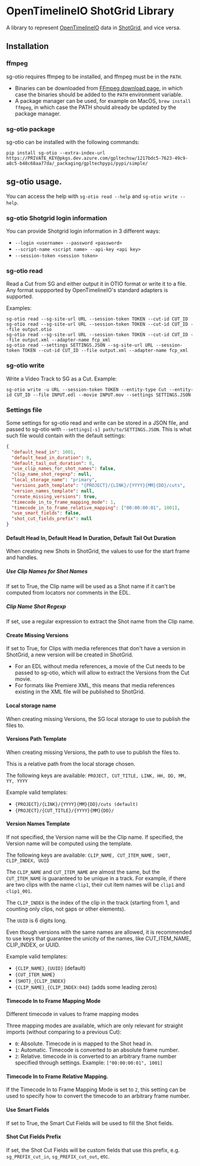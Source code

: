 # OpenTimelineIO ShotGrid Library

A library to represent [OpenTimelineIO](http://opentimeline.io/) data in [ShotGrid](https://www.shotgrid.com),
and vice versa.

## Installation

### ffmpeg
sg-otio requires ffmpeg to be installed, and ffmpeg must be in the `PATH`.

- Binaries can be downloaded from [FFmpeg download page](https://ffmpeg.org/download.html), in which case the
binaries should be added to the `PATH` environment variable.
- A package manager can be used, for example on MacOS, `brew install ffmpeg`, in
which case the PATH should already be updated by the package manager.

### sg-otio package

sg-otio can be installed with the following commands:
    
```
pip install sg-otio --extra-index-url  https://PRIVATE_KEY@pkgs.dev.azure.com/gpltechsw/1217bdc5-7623-49c9-a8c5-b48c68aa77da/_packaging/gpltechpypi/pypi/simple/
```

## sg-otio usage.
You can access the help with `sg-otio read --help` and `sg-otio write --help`. 

### sg-otio Shotgrid login information

You can provide Shotgrid login information in 3 different ways:
- `--login <username> --password <password>`
- `--script-name <script name> --api-key <api key>`
- `--session-token <session token>`

### sg-otio read
Read a Cut from SG and either output it in OTIO format or write it to a file. Any format suppported by OpenTimelineIO's standard adapters is supported.

Examples:
```
sg-otio read --sg-site-url URL --session-token TOKEN --cut-id CUT_ID
sg-otio read --sg-site-url URL --session-token TOKEN --cut-id CUT_ID --file output.otio
sg-otio read --sg-site-url URL --session-token TOKEN --cut-id CUT_ID --file output.xml --adapter-name fcp_xml
sg-otio read --settings SETTINGS.JSON --sg-site-url URL --session-token TOKEN --cut-id CUT_ID --file output.xml --adapter-name fcp_xml
```
### sg-otio write
Write a Video Track to SG as a Cut.
Example:
```
sg-otio write -u URL --session-token TOKEN --entity-type Cut --entity-id CUT_ID --file INPUT.edl --movie INPUT.mov --settings SETTINGS.JSON
```

### Settings file
Some settings for sg-otio read and write can be stored in a JSON file, and passed
to sg-otio with `--settings[-s] path/to/SETTINGS.JSON`.
This is what such file would contain with the default settings:
```json
{
  "default_head_in": 1001,
  "default_head_in_duration": 8,
  "default_tail_out_duration": 8,
  "use_clip_names_for_shot_names": false,
  "clip_name_shot_regexp": null,
  "local_storage_name": "primary",
  "versions_path_template": "{PROJECT}/{LINK}/{YYYY}{MM}{DD}/cuts",
  "version_names_template": null,
  "create_missing_versions": true,
  "timecode_in_to_frame_mapping_mode": 1,
  "timecode_in_to_frame_relative_mapping": ["00:00:00:01", 1001],
  "use_smart_fields": false,
  "shot_cut_fields_prefix": null
}
```

#### Default Head In, Default Head In Duration, Default Tail Out Duration
When creating new Shots in ShotGrid, the values to use for the start frame and handles.

##### Use Clip Names for Shot Names
If set to True, the Clip name will be used as a Shot name if it can't be computed from
locators nor comments in the EDL.

##### Clip Name Shot Regexp
If set, use a regular expression to extract the Shot name from the Clip name.

#### Create Missing Versions
If set to True, for Clips with media references that don't have a version in ShotGrid,
a new version will be created in ShotGrid.

- For an EDL without media references, a movie of the Cut needs to be passed to sg-otio,
which will allow to extract the Versions from the Cut movie.
- For formats like Premiere XML, this means that media references existing in the XML
file will be published to ShotGrid.

#### Local storage name
When creating missing Versions, the SG local storage to use to publish the files to.

#### Versions Path Template
When creating missing Versions, the path to use to publish the files to.

This is a relative path from the local storage chosen.

The following keys are available:
`PROJECT, CUT_TITLE, LINK, HH, DD, MM, YY, YYYY`

Example valid templates:
- `{PROJECT}/{LINK}/{YYYY}{MM}{DD}/cuts (default)`
- `{PROJECT}/{CUT_TITLE}/{YYYY}{MM}{DD}/`

#### Version Names Template
If not specified, the Version name will be the Clip name.
If specified, the Version name will be computed using the template.

The following keys are available:
`CLIP_NAME, CUT_ITEM_NAME, SHOT, CLIP_INDEX, UUID`

The `CLIP_NAME` and `CUT_ITEM_NAME` are almost the same, but the `CUT_ITEM_NAME`
is guaranteed to be unique in a track.
For example, if there are two clips with the name `clip1`, their cut item names
will be `clip1` and `clip1_001`.

The `CLIP_INDEX` is the index of the clip in the track (starting from 1, and counting
only clips, not gaps or other elements).

The `UUID` is 6 digits long.

Even though versions with the same names are allowed, it is recommended to use keys that
guarantee the unicity of the names, like CUT_ITEM_NAME, CLIP_INDEX, or UUID.

Example valid templates:
- `{CLIP_NAME}_{UUID}` (default)
- `{CUT_ITEM_NAME}`
- `{SHOT}_{CLIP_INDEX}`
- `{CLIP_NAME}_{CLIP_INDEX:04d}` (adds some leading zeros)

#### Timecode In to Frame Mapping Mode
Different timecode in values to frame mapping modes

Three mapping modes are available, which are only relevant for straight
imports (without comparing to a previous Cut):
- `0`: Absolute. Timecode in is mapped to the Shot head in.
- `1`: Automatic. Timecode is converted to an absolute frame number.
- `2`: Relative. timecode in is converted to an arbitrary frame
number specified through settings. Example: `["00:00:00:01", 1001]`

#### Timecode In to Frame Relative Mapping.
If the Timecode In to Frame Mapping Mode is set to `2`, this setting can be used to specify
how to convert the timecode to an arbitrary frame number.

#### Use Smart Fields
If set to True, the Smart Cut Fields will be used to fill the Shot fields.

#### Shot Cut Fields Prefix
If set, the Shot Cut Fields will be custom fields that use this prefix,
e.g. `sg_PREFIX_cut_in`, `sg_PREFIX_cut_out`, etc.